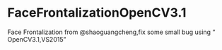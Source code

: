 # FaceFrontalizationOpenCV3.1
Face Frontalization from @shaoguangcheng,fix some small bug using “ OpenCV3.1,VS2015”
